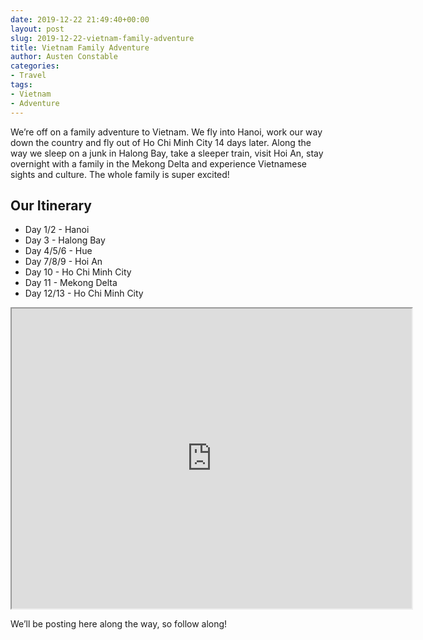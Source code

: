 ```yaml
---
date: 2019-12-22 21:49:40+00:00
layout: post
slug: 2019-12-22-vietnam-family-adventure
title: Vietnam Family Adventure
author: Austen Constable
categories:
- Travel
tags:
- Vietnam
- Adventure
---
```


We’re off on a family adventure to Vietnam. We fly into Hanoi, work our way down the country and fly out of Ho Chi Minh City 14 days later. Along the way we sleep on a junk in Halong Bay, take a sleeper train, visit Hoi An, stay overnight with a family in the Mekong Delta and experience Vietnamese sights and culture. The whole family is super excited!

## Our Itinerary

* Day 1/2 - Hanoi
* Day 3 - Halong Bay
* Day 4/5/6 - Hue
* Day 7/8/9 - Hoi An
* Day 10 - Ho Chi Minh City
* Day 11 - Mekong Delta
* Day 12/13 - Ho Chi Minh City

<iframe src="https://www.google.com/maps/d/embed?mid=1Bn7d7fIK0oTaZpr9DhdkXcU5BJd8JdWD" width="640" height="480"></iframe>

We’ll be posting here along the way, so follow along!
